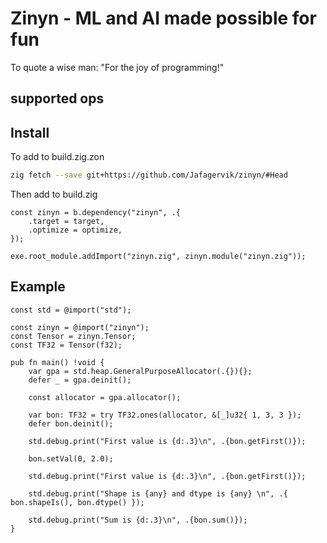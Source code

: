 # Zinyn - ML and AI made possible for fun

To quote a wise man: "For the joy of programming!"

## supported ops

## Install

To add to build.zig.zon

```sh
zig fetch --save git+https://github.com/Jafagervik/zinyn/#Head
```

Then add to build.zig

```zig
const zinyn = b.dependency("zinyn", .{
    .target = target,
    .optimize = optimize,
});

exe.root_module.addImport("zinyn.zig", zinyn.module("zinyn.zig"));
```

## Example

```zig
const std = @import("std");

const zinyn = @import("zinyn");
const Tensor = zinyn.Tensor;
const TF32 = Tensor(f32);

pub fn main() !void {
    var gpa = std.heap.GeneralPurposeAllocator(.{}){};
    defer _ = gpa.deinit();

    const allocator = gpa.allocator();

    var bon: TF32 = try TF32.ones(allocator, &[_]u32{ 1, 3, 3 });
    defer bon.deinit();

    std.debug.print("First value is {d:.3}\n", .{bon.getFirst()});

    bon.setVal(0, 2.0);

    std.debug.print("First value is {d:.3}\n", .{bon.getFirst()});

    std.debug.print("Shape is {any} and dtype is {any} \n", .{ bon.shapeIs(), bon.dtype() });

    std.debug.print("Sum is {d:.3}\n", .{bon.sum()});
}
```
